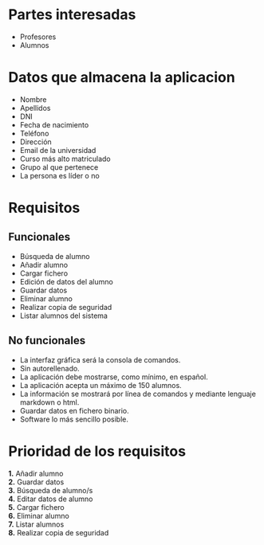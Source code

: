 
# Partes interesadas
* Profesores
* Alumnos

# Datos que almacena la aplicacion

* Nombre
* Apellidos
* DNI
* Fecha de nacimiento
* Teléfono
* Dirección
* Email de la universidad
* Curso más alto matriculado
* Grupo al que pertenece
* La persona es líder o no

# Requisitos  

## Funcionales

* Búsqueda de alumno
* Añadir alumno
* Cargar fichero
* Edición de datos del alumno
* Guardar datos
* Eliminar alumno
* Realizar copia de seguridad
* Listar alumnos del sistema

## No funcionales

* La interfaz gráfica será la consola de comandos.
* Sin autorellenado.
* La aplicación debe mostrarse, como mínimo, en español. 
* La aplicación acepta un máximo de 150 alumnos. 
* La información se mostrará por línea de comandos y mediante lenguaje markdown o html. 
* Guardar datos en fichero binario.
* Software lo más sencillo posible.


# Prioridad de los requisitos
 
**1.** Añadir alumno  
**2.** Guardar datos  
**3.** Búsqueda de alumno/s   
**4.** Editar datos de alumno    
**5.** Cargar fichero    
**6.** Eliminar alumno  
**7.** Listar alumnos  
**8.** Realizar copia de seguridad   


